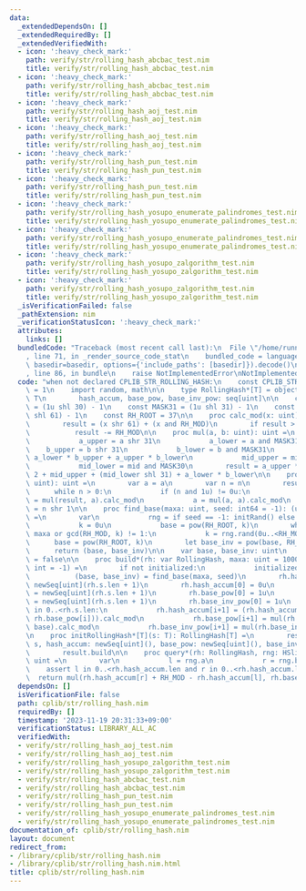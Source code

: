 ```yaml
---
data:
  _extendedDependsOn: []
  _extendedRequiredBy: []
  _extendedVerifiedWith:
  - icon: ':heavy_check_mark:'
    path: verify/str/rolling_hash_abcbac_test.nim
    title: verify/str/rolling_hash_abcbac_test.nim
  - icon: ':heavy_check_mark:'
    path: verify/str/rolling_hash_abcbac_test.nim
    title: verify/str/rolling_hash_abcbac_test.nim
  - icon: ':heavy_check_mark:'
    path: verify/str/rolling_hash_aoj_test.nim
    title: verify/str/rolling_hash_aoj_test.nim
  - icon: ':heavy_check_mark:'
    path: verify/str/rolling_hash_aoj_test.nim
    title: verify/str/rolling_hash_aoj_test.nim
  - icon: ':heavy_check_mark:'
    path: verify/str/rolling_hash_pun_test.nim
    title: verify/str/rolling_hash_pun_test.nim
  - icon: ':heavy_check_mark:'
    path: verify/str/rolling_hash_pun_test.nim
    title: verify/str/rolling_hash_pun_test.nim
  - icon: ':heavy_check_mark:'
    path: verify/str/rolling_hash_yosupo_enumerate_palindromes_test.nim
    title: verify/str/rolling_hash_yosupo_enumerate_palindromes_test.nim
  - icon: ':heavy_check_mark:'
    path: verify/str/rolling_hash_yosupo_enumerate_palindromes_test.nim
    title: verify/str/rolling_hash_yosupo_enumerate_palindromes_test.nim
  - icon: ':heavy_check_mark:'
    path: verify/str/rolling_hash_yosupo_zalgorithm_test.nim
    title: verify/str/rolling_hash_yosupo_zalgorithm_test.nim
  - icon: ':heavy_check_mark:'
    path: verify/str/rolling_hash_yosupo_zalgorithm_test.nim
    title: verify/str/rolling_hash_yosupo_zalgorithm_test.nim
  _isVerificationFailed: false
  _pathExtension: nim
  _verificationStatusIcon: ':heavy_check_mark:'
  attributes:
    links: []
  bundledCode: "Traceback (most recent call last):\n  File \"/home/runner/.local/lib/python3.10/site-packages/onlinejudge_verify/documentation/build.py\"\
    , line 71, in _render_source_code_stat\n    bundled_code = language.bundle(stat.path,\
    \ basedir=basedir, options={'include_paths': [basedir]}).decode()\n  File \"/home/runner/.local/lib/python3.10/site-packages/onlinejudge_verify/languages/nim.py\"\
    , line 86, in bundle\n    raise NotImplementedError\nNotImplementedError\n"
  code: "when not declared CPLIB_STR_ROLLING_HASH:\n    const CPLIB_STR_ROLLING_HASH*\
    \ = 1\n    import random, math\n\n    type RollingHash*[T] = object\n        s:\
    \ T\n        hash_accum, base_pow, base_inv_pow: seq[uint]\n\n    const MASK30\
    \ = (1u shl 30) - 1\n    const MASK31 = (1u shl 31) - 1\n    const RH_MOD = (1u\
    \ shl 61) - 1\n    const RH_ROOT = 37\n\n    proc calc_mod(x: uint): uint =\n\
    \        result = (x shr 61) + (x and RH_MOD)\n        if result > RH_MOD:\n \
    \           result -= RH_MOD\n\n    proc mul(a, b: uint): uint =\n        let\n\
    \            a_upper = a shr 31\n            a_lower = a and MASK31\n        \
    \    b_upper = b shr 31\n            b_lower = b and MASK31\n            mid =\
    \ a_lower * b_upper + a_upper * b_lower\n            mid_upper = mid shr 30\n\
    \            mid_lower = mid and MASK30\n        result = a_upper * b_upper *\
    \ 2 + mid_upper + (mid_lower shl 31) + a_lower * b_lower\n\n    proc pow(a, n:\
    \ uint): uint =\n        var a = a\n        var n = n\n        result = 1\n  \
    \      while n > 0:\n            if (n and 1u) != 0u:\n                result\
    \ = mul(result, a).calc_mod\n            a = mul(a, a).calc_mod\n            n\
    \ = n shr 1\n\n    proc find_base(maxa: uint, seed: int64 = -1): (uint, uint)\
    \ =\n        var\n            rng = if seed == -1: initRand() else: initRand(seed)\n\
    \            k = 0u\n            base = pow(RH_ROOT, k)\n        while base <=\
    \ maxa or gcd(RH_MOD, k) != 1:\n            k = rng.rand(0u..<RH_MOD)\n      \
    \      base = pow(RH_ROOT, k)\n        let base_inv = pow(base, RH_MOD-2)\n  \
    \      return (base, base_inv)\n\n    var base, base_inv: uint\n    var initialized\
    \ = false\n\n    proc build*(rh: var RollingHash, maxa: uint = 1000000000, seed:\
    \ int = -1) =\n        if not initialized:\n            initialized = true\n \
    \           (base, base_inv) = find_base(maxa, seed)\n        rh.hash_accum =\
    \ newSeq[uint](rh.s.len + 1)\n        rh.hash_accum[0] = 0u\n        rh.base_pow\
    \ = newSeq[uint](rh.s.len + 1)\n        rh.base_pow[0] = 1u\n        rh.base_inv_pow\
    \ = newSeq[uint](rh.s.len + 1)\n        rh.base_inv_pow[0] = 1u\n        for i\
    \ in 0..<rh.s.len:\n            rh.hash_accum[i+1] = (rh.hash_accum[i] + mul(uint(rh.s[i]),\
    \ rh.base_pow[i])).calc_mod\n            rh.base_pow[i+1] = mul(rh.base_pow[i],\
    \ base).calc_mod\n            rh.base_inv_pow[i+1] = mul(rh.base_inv_pow[i], base_inv).calc_mod\n\
    \n    proc initRollingHash*[T](s: T): RollingHash[T] =\n        result = RollingHash[T](s:\
    \ s, hash_accum: newSeq[uint](), base_pow: newSeq[uint](), base_inv_pow: newSeq[uint]())\n\
    \        result.build\n\n    proc query*(rh: RollingHash, rng: HSlice[int, int]):\
    \ uint =\n        var\n            l = rng.a\n            r = rng.b + 1\n    \
    \    assert l in 0..<rh.hash_accum.len and r in 0..<rh.hash_accum.len\n      \
    \  return mul(rh.hash_accum[r] + RH_MOD - rh.hash_accum[l], rh.base_inv_pow[l]).calc_mod\n"
  dependsOn: []
  isVerificationFile: false
  path: cplib/str/rolling_hash.nim
  requiredBy: []
  timestamp: '2023-11-19 20:31:33+09:00'
  verificationStatus: LIBRARY_ALL_AC
  verifiedWith:
  - verify/str/rolling_hash_aoj_test.nim
  - verify/str/rolling_hash_aoj_test.nim
  - verify/str/rolling_hash_yosupo_zalgorithm_test.nim
  - verify/str/rolling_hash_yosupo_zalgorithm_test.nim
  - verify/str/rolling_hash_abcbac_test.nim
  - verify/str/rolling_hash_abcbac_test.nim
  - verify/str/rolling_hash_pun_test.nim
  - verify/str/rolling_hash_pun_test.nim
  - verify/str/rolling_hash_yosupo_enumerate_palindromes_test.nim
  - verify/str/rolling_hash_yosupo_enumerate_palindromes_test.nim
documentation_of: cplib/str/rolling_hash.nim
layout: document
redirect_from:
- /library/cplib/str/rolling_hash.nim
- /library/cplib/str/rolling_hash.nim.html
title: cplib/str/rolling_hash.nim
---
```

